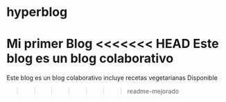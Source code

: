 # hyperblog
Mi primer Blog
<<<<<<< HEAD
Este blog es un blog colaborativo
=======
Este blog es un blog colaborativo
incluye recetas vegetarianas
Disponible
>>>>>>> readme-mejorado
